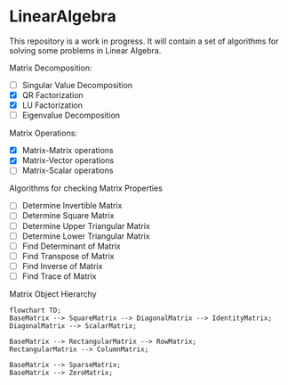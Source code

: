 ﻿# LinearAlgebra

This repository is a work in progress. It will contain a set of algorithms for solving some problems in Linear Algebra.

Matrix Decomposition:

- [ ] Singular Value Decomposition
- [x] QR Factorization
- [x] LU Factorization
- [ ] Eigenvalue Decomposition

Matrix Operations:

- [x] Matrix-Matrix operations
- [x] Matrix-Vector operations
- [ ] Matrix-Scalar operations

Algorithms for checking Matrix Properties

- [ ] Determine Invertible Matrix
- [ ] Determine Square Matrix
- [ ] Determine Upper Triangular Matrix
- [ ] Determine Lower Triangular Matrix
- [ ] Find Determinant of Matrix
- [ ] Find Transpose of Matrix
- [ ] Find Inverse of Matrix
- [ ] Find Trace of Matrix

Matrix Object Hierarchy

```mermaid
flowchart TD;
BaseMatrix --> SquareMatrix --> DiagonalMatrix --> IdentityMatrix;
DiagonalMatrix --> ScalarMatrix;

BaseMatrix --> RectangularMatrix --> RowMatrix;
RectangularMatrix --> ColumnMatrix;

BaseMatrix --> SparseMatrix;
BaseMatrix --> ZeroMatrix;
```

